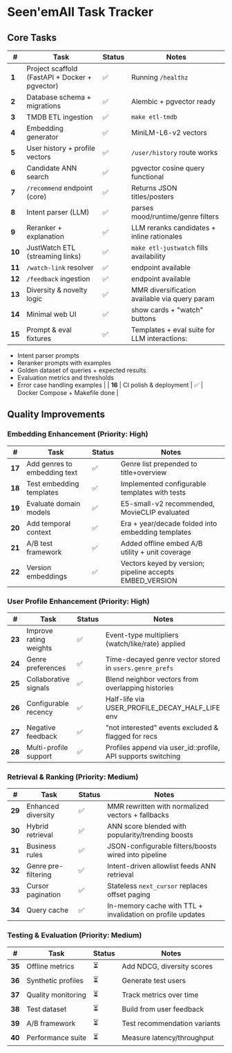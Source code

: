 # Seen'emAll Task Tracker

## Core Tasks

| # | Task | Status | Notes |
|---|------|---------|-------|
| **1** | Project scaffold (FastAPI + Docker + pgvector) | ✅ | Running `/healthz` |
| **2** | Database schema + migrations | ✅ | Alembic + pgvector ready |
| **3** | TMDB ETL ingestion | ✅ | `make etl-tmdb` |
| **4** | Embedding generator | ✅ | MiniLM-L6-v2 vectors |
| **5** | User history + profile vectors | ✅ | `/user/history` route works |
| **6** | Candidate ANN search | ✅ | pgvector cosine query functional |
| **7** | `/recommend` endpoint (core) | ✅ | Returns JSON titles/posters |
| **8** | Intent parser (LLM) | ✅ | parses mood/runtime/genre filters |
| **9** | Reranker + explanation | ✅ | LLM reranks candidates + inline rationales |
| **10** | JustWatch ETL (streaming links) | ✅ | `make etl-justwatch` fills availability |
| **11** | `/watch-link` resolver | ✅ | endpoint available |
| **12** | `/feedback` ingestion | ✅ | endpoint available |
| **13** | Diversity & novelty logic | ✅ | MMR diversification available via query param |
| **14** | Minimal web UI | ✅ | show cards + "watch" buttons |
| **15** | Prompt & eval fixtures | ✅ | Templates + eval suite for LLM interactions:
- Intent parser prompts
- Reranker prompts with examples
- Golden dataset of queries + expected results
- Evaluation metrics and thresholds
- Error case handling examples |
| **16** | CI polish & deployment | ✅ | Docker Compose + Makefile done |

## Quality Improvements

### Embedding Enhancement (Priority: High)
| # | Task | Status | Notes |
|---|------|---------|-------|
| **17** | Add genres to embedding text | ✅ | Genre list prepended to title+overview |
| **18** | Test embedding templates | ✅ | Implemented configurable templates with tests |
| **19** | Evaluate domain models | ✅ | E5-small-v2 recommended, MovieCLIP evaluated |
| **20** | Add temporal context | ✅ | Era + year/decade folded into embedding templates |
| **21** | A/B test framework | ✅ | Added offline embed A/B utility + unit coverage |
| **22** | Version embeddings | ✅ | Vectors keyed by version; pipeline accepts EMBED_VERSION |

### User Profile Enhancement (Priority: High)
| # | Task | Status | Notes |
|---|------|---------|-------|
| **23** | Improve rating weights | ✅ | Event-type multipliers (watch/like/rate) applied |
| **24** | Genre preferences | ✅ | Time-decayed genre vector stored in `users.genre_prefs` |
| **25** | Collaborative signals | ✅ | Blend neighbor vectors from overlapping histories |
| **26** | Configurable recency | ✅ | Half-life via USER_PROFILE_DECAY_HALF_LIFE env |
| **27** | Negative feedback | ✅ | "not interested" events excluded & flagged for recs |
| **28** | Multi-profile support | ✅ | Profiles append via user_id::profile, API supports switching |

### Retrieval & Ranking (Priority: Medium)
| # | Task | Status | Notes |
|---|------|---------|-------|
| **29** | Enhanced diversity | ✅ | MMR rewritten with normalized vectors + fallbacks |
| **30** | Hybrid retrieval | ✅ | ANN score blended with popularity/trending boosts |
| **31** | Business rules | ✅ | JSON-configurable filters/boosts wired into pipeline |
| **32** | Genre pre-filtering | ✅ | Intent-driven allowlist feeds ANN retrieval |
| **33** | Cursor pagination | ✅ | Stateless `next_cursor` replaces offset paging |
| **34** | Query cache | ✅ | In-memory cache with TTL + invalidation on profile updates |

### Testing & Evaluation (Priority: Medium)
| # | Task | Status | Notes |
|---|------|---------|-------|
| **35** | Offline metrics | ⏳ | Add NDCG, diversity scores |
| **36** | Synthetic profiles | ⏳ | Generate test users |
| **37** | Quality monitoring | ⏳ | Track metrics over time |
| **38** | Test dataset | ⏳ | Build from user feedback |
| **39** | A/B framework | ⏳ | Test recommendation variants |
| **40** | Performance suite | ⏳ | Measure latency/throughput |
